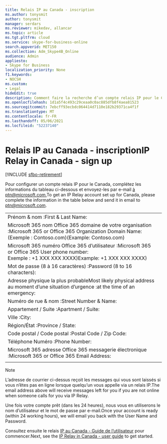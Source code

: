 ```yaml
---
title: Relais IP au Canada - inscription
ms.author: tonysmit
author: tonysmit
manager: serdars
ms.reviewer: mikedav, allancar
ms.topic: article
ms.tgt.pltfrm: cloud
ms.service: skype-for-business-online
search.appverid: MET150
ms.collection: Adm_Skype4B_Online
audience: Admin
appliesto:
- Skype for Business
localization_priority: None
f1.keywords:
- NOCSH
ms.custom:
- Legal
hideEdit: true
description: Comment faire la recherche d’un compte relais IP pour le Canada.
ms.openlocfilehash: 1d1a5f4c493c29ceaa0c0ac885dfb8f4aea81523
ms.sourcegitcommit: 7ebcff93ecbdc064414d7110e182b29371ca4f1f
ms.translationtype: MT
ms.contentlocale: fr-FR
ms.lasthandoff: 05/06/2021
ms.locfileid: "52237140"
---
```

# <a name="ip-relay-in-canada---sign-up"></a><span data-ttu-id="2d2df-103">Relais IP au Canada - inscription</span><span class="sxs-lookup"><span data-stu-id="2d2df-103">IP Relay in Canada - sign up</span></span>

[!INCLUDE [sfbo-retirement](../../Hub/includes/sfbo-retirement.md)]

<span data-ttu-id="2d2df-104">Pour configurer un compte relais IP pour le Canada, complétez les informations du tableau ci-dessous et envoyez-les par e-mail [à ptn@microsoft.com.](mailto:ptn@microsoft.com)</span><span class="sxs-lookup"><span data-stu-id="2d2df-104">To get an IP Relay account set up for Canada, please complete the information in the table below and send it in email to [ptn@microsoft.com](mailto:ptn@microsoft.com).</span></span>

|||
|:-----|:-----|
|<span data-ttu-id="2d2df-105">Prénom & nom :</span><span class="sxs-lookup"><span data-stu-id="2d2df-105">First & Last Name:</span></span>||
|<span data-ttu-id="2d2df-106">Microsoft 365 nom Office 365 domaine de votre organisation :</span><span class="sxs-lookup"><span data-stu-id="2d2df-106">Microsoft 365 or Office 365 Organization Domain Name:</span></span> <br/><span data-ttu-id="2d2df-107">(Exemple : Contoso.com)</span><span class="sxs-lookup"><span data-stu-id="2d2df-107">(Example: Contoso.com)</span></span>||
|<span data-ttu-id="2d2df-108">Microsoft 365 numéro Office 365 d’utilisateur :</span><span class="sxs-lookup"><span data-stu-id="2d2df-108">Microsoft 365 or Office 365 User phone number:</span></span> <br/><span data-ttu-id="2d2df-109">Exemple : +1 XXX XXX XXXX)</span><span class="sxs-lookup"><span data-stu-id="2d2df-109">Example: +1 XXX XXX XXXX)</span></span> ||
|<span data-ttu-id="2d2df-110">Mot de passe (8 à 16 caractères) :</span><span class="sxs-lookup"><span data-stu-id="2d2df-110">Password (8 to 16 characters):</span></span> ||
|<span data-ttu-id="2d2df-111">Adresse physique la plus probable</span><span class="sxs-lookup"><span data-stu-id="2d2df-111">Most likely physical address</span></span> <br/><span data-ttu-id="2d2df-112">au moment d’une situation d’urgence :</span><span class="sxs-lookup"><span data-stu-id="2d2df-112">at the time of an emergency:</span></span>||
|<span data-ttu-id="2d2df-113">Numéro de rue & nom :</span><span class="sxs-lookup"><span data-stu-id="2d2df-113">Street Number & Name:</span></span>||
|<span data-ttu-id="2d2df-114">Appartement / Suite :</span><span class="sxs-lookup"><span data-stu-id="2d2df-114">Apartment / Suite:</span></span>||
|<span data-ttu-id="2d2df-115">Ville :</span><span class="sxs-lookup"><span data-stu-id="2d2df-115">City:</span></span>||
|<span data-ttu-id="2d2df-116">Région/État :</span><span class="sxs-lookup"><span data-stu-id="2d2df-116">Province / State:</span></span>||
|<span data-ttu-id="2d2df-117">Code postal / Code postal :</span><span class="sxs-lookup"><span data-stu-id="2d2df-117">Postal Code / Zip Code:</span></span>||
|<span data-ttu-id="2d2df-118">Téléphone Numéro :</span><span class="sxs-lookup"><span data-stu-id="2d2df-118">Phone Number:</span></span>||
|<span data-ttu-id="2d2df-119">Microsoft 365 adresse Office 365 messagerie électronique :</span><span class="sxs-lookup"><span data-stu-id="2d2df-119">Microsoft 365 or Office 365 Email Address:</span></span>||
|||

> [!NOTE]
> <span data-ttu-id="2d2df-120">L’adresse de courrier ci-dessus reçoit les messages qui vous sont laissés si vous n’êtes pas en ligne lorsque quelqu’un vous appelle via un relais IP.</span><span class="sxs-lookup"><span data-stu-id="2d2df-120">The email address above will receive messages left for you if you are not online when someone calls for you via IP Relay.</span></span> 

<span data-ttu-id="2d2df-121">Une fois votre compte prêt (dans les 24 heures), nous vous en utiliserons le nom d’utilisateur et le mot de passe par e-mail.</span><span class="sxs-lookup"><span data-stu-id="2d2df-121">Once your account is ready (within 24 working hours), we will email you back with the User Name and Password.</span></span> 


<span data-ttu-id="2d2df-122">Consultez ensuite le relais [IP au Canada - Guide de l’utilisateur](ip-relay-canada-user-guide.md) pour commencer.</span><span class="sxs-lookup"><span data-stu-id="2d2df-122">Next, see the [IP Relay in Canada - user guide](ip-relay-canada-user-guide.md) to get started.</span></span> 


